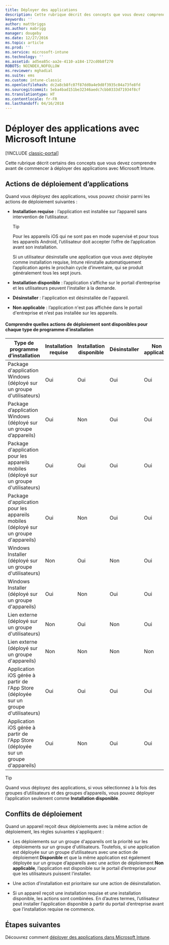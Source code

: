 ```yaml
---
title: Déployer des applications
description: Cette rubrique décrit des concepts que vous devez comprendre avant de commencer à déployer des applications avec Intune.
keywords: ''
author: mattbriggs
ms.author: mabrigg
manager: dougeby
ms.date: 12/27/2016
ms.topic: article
ms.prod: ''
ms.service: microsoft-intune
ms.technology: ''
ms.assetid: ad5ea85c-aa2e-4110-a184-172cd0b8f270
ROBOTS: NOINDEX,NOFOLLOW
ms.reviewer: mghadial
ms.suite: ems
ms.custom: intune-classic
ms.openlocfilehash: dc2a8cb8fc07f87dd0a4e9d8f3935c04a73fe8fd
ms.sourcegitcommit: 5eba4bad151be32346aedc7cbb0333d71934f8cf
ms.translationtype: HT
ms.contentlocale: fr-FR
ms.lasthandoff: 04/16/2018
---
```

# <a name="deploy-apps-with-microsoft-intune"></a>Déployer des applications avec Microsoft Intune

[!INCLUDE [classic-portal](../includes/classic-portal.md)]

Cette rubrique décrit certains des concepts que vous devez comprendre avant de commencer à déployer des applications avec Microsoft Intune.


## <a name="app-deployment-actions"></a>Actions de déploiement d’applications
Quand vous déployez des applications, vous pouvez choisir parmi les actions de déploiement suivantes :

-   **Installation requise** : l’application est installée sur l’appareil sans intervention de l’utilisateur.

    > [!TIP]
    > Pour les appareils iOS qui ne sont pas en mode supervisé et pour tous les appareils Android, l’utilisateur doit accepter l’offre de l’application avant son installation.
    >
    >  Si un utilisateur désinstalle une application que vous avez déployée comme installation requise, Intune réinstalle automatiquement l’application après le prochain cycle d’inventaire, qui se produit généralement tous les sept jours.

-   **Installation disponible** : l’application s’affiche sur le portail d’entreprise et les utilisateurs peuvent l’installer à la demande.

-   **Désinstaller** : l'application est désinstallée de l'appareil.

-   **Non applicable** : l’application n'est pas affichée dans le portail d'entreprise et n’est pas installée sur les appareils.

#### <a name="understand-which-deployment-actions-are-available-for-each-installer-type"></a>Comprendre quelles actions de déploiement sont disponibles pour chaque type de programme d’installation

|                         Type de programme d’installation                          | Installation requise | Installation disponible | Désinstaller | Non applicable |
|-----------------------------------------------------------------|------------------|-------------------|-----------|----------------|
|         Package d'application Windows (déployé sur un groupe d'utilisateurs)          |       Oui        |        Oui        |    Oui    |      Oui       |
|        Package d’application Windows (déployé sur un groupe d’appareils)         |       Oui        |        Non         |    Oui    |      Oui       |
|    Package d'application pour les appareils mobiles (déployé sur un groupe d'utilisateurs)    |       Oui        |        Oui        |    Oui    |      Oui       |
|   Package d'application pour les appareils mobiles (déployé sur un groupe d'appareils)   |       Oui        |        Non         |    Oui    |      Oui       |
|          Windows Installer (déployé sur un groupe d'utilisateurs)           |        Non        |        Oui        |    Non     |      Oui       |
|         Windows Installer (déployé sur un groupe d'appareils)          |       Oui        |        Non         |    Oui    |      Oui       |
|            Lien externe (déployé sur un groupe d'utilisateurs)             |        Non        |        Oui        |    Non     |      Oui       |
|           Lien externe (déployé sur un groupe d'appareils)            |        Non        |        Non         |    Non     |       Non       |
|  Application iOS gérée à partir de l'App Store (déployée sur un groupe d'utilisateurs)  |       Oui        |        Oui        |    Oui    |      Oui       |
| Application iOS gérée à partir de l'App Store (déployée sur un groupe d'appareils) |       Oui        |        Non         |    Oui    |      Oui       |

> [!TIP]
> Quand vous déployez des applications, si vous sélectionnez à la fois des groupes d’utilisateurs et des groupes d’appareils, vous pouvez déployer l’application seulement comme **Installation disponible**.

## <a name="deployment-conflicts"></a>Conflits de déploiement
Quand un appareil reçoit deux déploiements avec la même action de déploiement, les règles suivantes s'appliquent :

-   Les déploiements sur un groupe d'appareils ont la priorité sur les déploiements sur un groupe d'utilisateurs. Toutefois, si une application est déployée sur un groupe d’utilisateurs avec une action de déploiement **Disponible** et que la même application est également déployée sur un groupe d’appareils avec une action de déploiement **Non applicable**, l’application est disponible sur le portail d’entreprise pour que les utilisateurs puissent l’installer.

-   Une action d’installation est prioritaire sur une action de désinstallation.

-   Si un appareil reçoit une installation requise et une installation disponible, les actions sont combinées. En d’autres termes, l’utilisateur peut installer l’application disponible à partir du portail d’entreprise avant que l’installation requise ne commence.


## <a name="next-steps"></a>Étapes suivantes

Découvrez comment [déployer des applications dans Microsoft Intune](deploy-apps-in-microsoft-intune.md).
